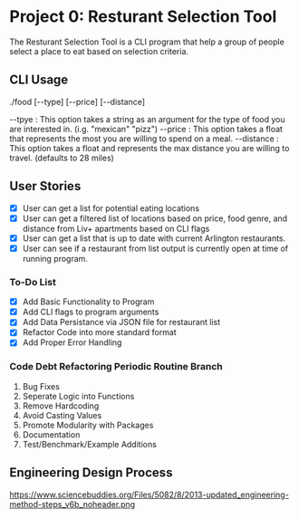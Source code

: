 # Project 0: Resturant Selection Tool

The Resturant Selection Tool is a CLI program that help a group of people select a place to eat based on selection criteria.

## CLI Usage

./food [--type] [--price] [--distance]

--tpye : This option takes a string as an argument for the type of food you are interested in. (i.g. "mexican" "pizz")
--price : This option takes a float that represents the most you are willing to spend on a meal.
--distance : This option takes a float and represents the max distance you are willing to travel. (defaults to 28 miles)

## User Stories

- [x] User can get a list for potential eating locations
- [x] User can get a filtered list of locations based on price, food genre, and distance from Liv+ apartments based on CLI flags
- [X] User can get a list that is up to date with current Arlington restaurants.
- [X] User can see if a restaurant from list output is currently open at time of running program.

### To-Do List

- [x] Add Basic Functionality to Program
- [x] Add CLI flags to program arguments
- [x] Add Data Persistance via JSON file for restaurant list
- [x] Refactor Code into more standard format
- [x] Add Proper Error Handling

### Code Debt Refactoring Periodic Routine Branch

1) Bug Fixes
2) Seperate Logic into Functions
3) Remove Hardcoding
4) Avoid Casting Values
5) Promote Modularity with Packages
6) Documentation
7) Test/Benchmark/Example Additions

## Engineering Design Process

<https://www.sciencebuddies.org/Files/5082/8/2013-updated_engineering-method-steps_v6b_noheader.png>
